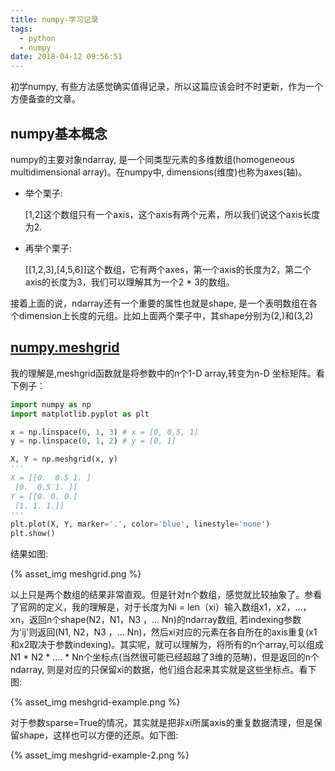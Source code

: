 ```yaml
---
title: numpy-学习记录
tags:
  - python
  - numpy
date: 2018-04-12 09:56:51
---
```



初学numpy, 有些方法感觉确实值得记录，所以这篇应该会时不时更新，作为一个方便备查的文章。

<!--more-->

## numpy基本概念

numpy的主要对象ndarray, 是一个同类型元素的多维数组(homogeneous multidimensional array)。在numpy中, dimensions(维度)也称为axes(轴)。

* 举个栗子: 

  [1,2]这个数组只有一个axis，这个axis有两个元素，所以我们说这个axis长度为2.
  
* 再举个栗子:

  [[1,2,3],[4,5,6]]这个数组，它有两个axes，第一个axis的长度为2，第二个axis的长度为3，我们可以理解其为一个2 * 3的数组。
  
接着上面的说，ndarray还有一个重要的属性也就是shape, 是一个表明数组在各个dimension上长度的元组。比如上面两个栗子中，其shape分别为(2,)和(3,2)

## [numpy.meshgrid](https://docs.scipy.org/doc/numpy/reference/generated/numpy.meshgrid.html#numpy.meshgrid)

我的理解是,meshgrid函数就是将参数中的n个1-D array,转变为n-D 坐标矩阵。看下例子：

```python
import numpy as np
import matplotlib.pyplot as plt

x = np.linspace(0, 1, 3) # x = [0, 0,5, 1]
y = np.linspace(0, 1, 2) # y = [0, 1]

X, Y = np.meshgrid(x, y) 
'''
X = [[0.  0.5 1. ]
 [0.  0.5 1. ]]
Y = [[0. 0. 0.]
 [1. 1. 1.]]
'''
plt.plot(X, Y, marker='.', color='blue', linestyle='none')
plt.show()
```
结果如图: 

{% asset_img meshgrid.png %}

以上只是两个数组的结果非常直观。但是针对n个数组，感觉就比较抽象了。参看了官网的定义，我的理解是，对于长度为Ni = len（xi）输入数组x1，x2，...，xn，返回n个shape(N2，N1，N3 ，... Nn)的ndarray数组, 若indexing参数为'ij'则返回(N1, N2，N3 ，... Nn)，然后xi对应的元素在各自所在的axis重复(x1和x2取决于参数indexing)。其实呢，就可以理解为，将所有的n个array,可以组成N1 * N2 * .... * Nn个坐标点(当然很可能已经超越了3维的范畴)，但是返回的n个ndarray, 则是对应的只保留xi的数据，他们组合起来其实就是这些坐标点。看下图:

{% asset_img meshgrid-example.png %}

对于参数sparse=True的情况，其实就是把非xi所属axis的重复数据清理，但是保留shape，这样也可以方便的还原。如下图:

{% asset_img meshgrid-example-2.png %}